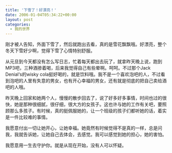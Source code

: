 ```yaml
---
title: '下雪了！好漂亮！'
date: 2006-01-04T05:34:22+00:00
layout: post
categories:
  - 我的世界
---
```


刚才被人告知，外面下雪了，然后就跑出去看，真的是雪花飘飘哦。好漂亮，整个冬天下雪好少啊，觉得下雪了心情特别舒服。

从元旦到今天都没有怎么写日志，忙着每天都出去玩了，就拿昨天晚上说，跑到MP3吧，三种酒掺着喝，后来我觉得自己有些晕啊。呵呵。不过那个Jack Denial‘s的wisky cola挺好喝的，就是饮料哦。我不是一个喜欢泡吧的人，不过看到泡吧的人里有失意的男女，也有开心幸福的男女，还有就是彻底的把自己卖给酒吧的人哦。

昨天晚上回家和她两个人，慢慢的散步回去了，说了好多好多事情，时间也过的很快，她是那种很细腻，很仔细，很大方的女孩子。这也许与她的工作有关吧，要照顾那么多孩子。有时候，真的挺佩服她的，让一个班级的孩子们都听她的话，着实是一件比较难的事情。

我愿意付出一切让她开心，让她幸福。她竟然有时候觉得不是真的一样，总是问我，我就告诉她，让她自己去体会，去感觉。我可以感觉到她的担心，她的害怕。

我愿意用一生去守护你。就是从现在开始，没有人可以怀疑。